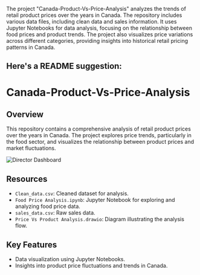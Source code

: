 The project "Canada-Product-Vs-Price-Analysis" analyzes the trends of retail product prices over the years in Canada. The repository includes various data files, including clean data and sales information. It uses Jupyter Notebooks for data analysis, focusing on the relationship between food prices and product trends. The project also visualizes price variations across different categories, providing insights into historical retail pricing patterns in Canada.

Here's a README suggestion:
---

# Canada-Product-Vs-Price-Analysis

## Overview
This repository contains a comprehensive analysis of retail product prices over the years in Canada. The project explores price trends, particularly in the food sector, and visualizes the relationship between product prices and market fluctuations. 

![Director Dashboard](https://github.com/user-attachments/assets/5e83cb52-ab86-4c3f-a8bf-ced57603cca9)

## Resources
- `Clean_data.csv`: Cleaned dataset for analysis.
- `Food Price Analysis.ipynb`: Jupyter Notebook for exploring and analyzing food price data.
- `sales_data.csv`: Raw sales data.
- `Price Vs Product Analysis.drawio`: Diagram illustrating the analysis flow.

## Key Features
- Data visualization using Jupyter Notebooks.
- Insights into product price fluctuations and trends in Canada.
